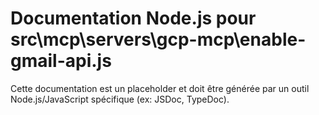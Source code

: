 # Documentation Node.js pour src\mcp\servers\gcp-mcp\enable-gmail-api.js

Cette documentation est un placeholder et doit être générée par un outil Node.js/JavaScript spécifique (ex: JSDoc, TypeDoc).
